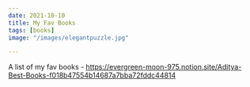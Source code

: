 ```yaml
---
date: 2021-10-10
title: My Fav Books
tags: [books]
image: "/images/elegantpuzzle.jpg"

---
```


A list of my fav books - https://evergreen-moon-975.notion.site/Aditya-Best-Books-f018b47554b14687a7bba72fddc44814